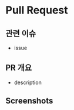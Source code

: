 # Pull Request

## 관련 이슈

- issue

## PR 개요

- description

## Screenshots

<!--
  If capable,
  If there are UI changes, include before and after screenshots.
  This helps reviewers understand the visual impact of the changes.
-->
